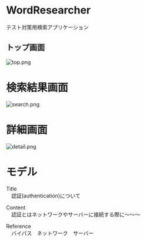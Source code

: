 # WordResearcher

テスト対策用検索アプリケーション

## トップ画面
![top.png](https://raw.githubusercontent.com/chestermx/WordResearcher/develop/screen_shot/top.png?token=AWW2iVCYdbPX55WkVcFssEmd_gOEq7DLks5ZZfG7wA%3D%3D)

# 検索結果画面
![search.png](https://raw.githubusercontent.com/chestermx/WordResearcher/develop/screen_shot/search.png?token=AWW2id6eVRpggG7k3mrQCF1iyIfmI6quks5ZZfG2wA%3D%3D)

# 詳細画面
![detail.png](https://raw.githubusercontent.com/chestermx/WordResearcher/develop/screen_shot/detail.png?token=AWW2ie3rHDAgB3GXIw26ADIPmopw-jUnks5ZZfEywA%3D%3D)

# モデル
Title  
　認証(authentication)について  

Content  
　認証とはネットワークやサーバーに接続する際に〜〜〜  

Reference  
　バイパス　ネットワーク　サーバー  
